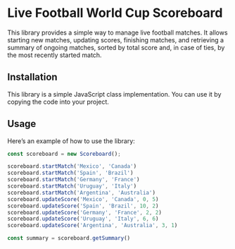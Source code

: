 # Live Football World Cup Scoreboard

This library provides a simple way to manage live football matches. It allows starting new matches, updating scores, finishing matches, and retrieving a summary of ongoing matches, sorted by total score and, in case of ties, by the most recently started match.

## Installation

This library is a simple JavaScript class implementation. You can use it by copying the code into your project.

## Usage

Here’s an example of how to use the library:

```javascript
const scoreboard = new Scoreboard();

scoreboard.startMatch('Mexico', 'Canada')
scoreboard.startMatch('Spain', 'Brazil')
scoreboard.startMatch('Germany', 'France')
scoreboard.startMatch('Uruguay', 'Italy')
scoreboard.startMatch('Argentina', 'Australia')
scoreboard.updateScore('Mexico', 'Canada', 0, 5)
scoreboard.updateScore('Spain', 'Brazil', 10, 2)
scoreboard.updateScore('Germany', 'France', 2, 2)
scoreboard.updateScore('Uruguay', 'Italy', 6, 6)
scoreboard.updateScore('Argentina', 'Australia', 3, 1)

const summary = scoreboard.getSummary()
